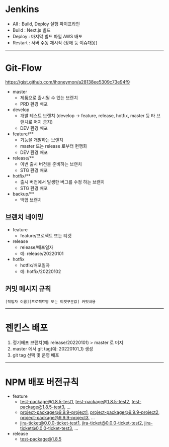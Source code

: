 # Jenkins
- All : Build, Deploy 실행 파이프라인  
- Build : Next.js 빌드  
- Deploy : 마지막 빌드 파일 AWS 배포  
- Restart : 서버 수동 재시작 (장애 등 이슈대응)  

-----

# Git-Flow
https://gist.github.com/ihoneymon/a28138ee5309c73e94f9  

- master   
    - 제품으로 출시될 수 있는 브랜치   
    - PRD 환경 배포  
- develop  
    - 개발 테스트 브랜치 (develop -> feature, release, hotfix, master 등 타 브랜치로 머지 금지)  
    - DEV 환경 배포  
- feature/**  
    - 기능을 개발하는 브랜치    
    - master 또는 release 로부터 현행화  
    - DEV 환경 배포    
- release/**  
    - 이번 출시 버전을 준비하는 브랜치   
    - STG 환경 배포  
- hotfix/**  
    - 출시 버전에서 발생한 버그를 수정 하는 브랜치    
    - STG 환경 배포  
- backup/**
    - 백업 브랜치  

## 브랜치 네이밍
- feature 
    - feature/프로젝트 또는 티켓
- release 
    - release/배포일자
    - 예: release/20220101
- hotfix 
    - hotfix/배포일자
    - 예: hotfix/20220102


## 커밋 메시지 규칙
`[작업자 이름][프로젝트명 또는 티켓구분값] 커밋내용`  

-----

# 젠킨스 배포
1. 정기배포 브랜치(예: release/20220101) > master 로 머지  
2. master 에서 git tag(예: 20220101_1) 생성  
3. git tag 선택 및 운영 배포 

-----

# NPM 배포 버전규칙
- feature
    - test-package@1.8.5-test1, test-package@1.8.5-test2, test-package@1.8.5-test3, ...  
    - project-package@9.9.9-project1, project-package@9.9.9-project2, project-package@9.9.9-project3, ...  
    - jira-ticket@0.0.0-ticket-test1, jira-ticket@0.0.0-ticket-test2, jira-ticket@0.0.0-ticket-test3, ...  
- release
    - test-package@1.8.5
